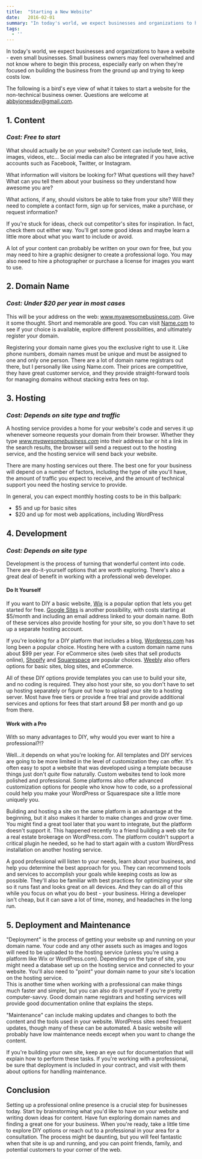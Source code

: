 ```yaml
---
title:  "Starting a New Website"
date:   2016-02-01
summary: "In today's world, we expect businesses and organizations to have a website - even small businesses. Small business owners may feel overwhelmed and not know where to begin this process, especially early on when they're focused on building the business from the ground up and trying to keep costs low..."
tags: 
  - ''
---
```


In today's world, we expect businesses and organizations to have a website - even small businesses.  Small business owners may feel overwhelmed and not know where to begin this process, especially early on when they're focused on building the business from the ground up and trying to keep costs low.

The following is a bird's eye view of what it takes to start a website for the non-technical business owner.  Questions are welcome at [abbyjonesdev@gmail.com](mailto:abbyjonesdev@gmail.com).

## 1.  Content

###  _Cost:  Free to start_

What should actually be _on_ your website?  Content can include text, links, images, videos, etc...  Social media can also be integrated if you have active accounts such as Facebook, Twitter, or Instagram.

What information will visitors be looking for?  What questions will they have?  What can  you tell them about your business so they understand how awesome you are?

What actions, if any, should visitors be able to take from your site?  Will they need to complete a contact form, sign up for services, make a purchase, or request information?  

If you're stuck for ideas, check out competitor's sites for inspiration.  In fact, check them out either way.  You'll get some good ideas and maybe learn a little more about what you want to include or avoid.

A lot of your content can probably be written on your own for free, but you may need to hire a graphic designer to create a professional logo.  You may also need to hire a photographer or purchase a license for images you want to use. 

## 2.  Domain Name

###  _Cost: Under $20 per year in most cases_

This will be your address on the web:  www.myawesomebusiness.com.  Give it some thought.  Short and memorable are good.  You can visit [Name.com](http://www.name.com) to see if your choice is available, explore different possibilities, and ultimately register your domain.

Registering your domain name gives you the exclusive right to use it.  Like phone numbers, domain names must be unique and must be assigned to one and only one person.  There are a lot of domain name registrars out there, but I personally like using Name.com.  Their prices are competitive, they have great customer service, and they provide straight-forward tools for managing domains without stacking extra fees on top.  


## 3.  Hosting

### _Cost:  Depends on site type and traffic_  

A hosting service provides a home for your website's code and serves it up whenever someone requests your domain from their browser.  Whether they type _www.myawesomebusiness.com_ into their address bar or hit a link in the search results, the browser will send a request out to the hosting service, and the hosting service will send back your website.

There are many hosting services out there.  The best one for your business will depend on a number of factors, including the type of site you'll have, the amount of traffic you expect to receive, and the amount of technical support you need the hosting service to provide.  

In general, you can expect monthly hosting costs to be in this ballpark:

*  $5 and up for basic sites
*  $20 and up for most web applications, including WordPress


## 4.  Development

### _Cost:  Depends on site type_

Development is the process of turning that wonderful content into code.  There are do-it-yourself options that are worth exploring.  There's also a great deal of benefit in working with a professional web developer.

####  Do It Yourself

If you want to DIY a basic website, [Wix](http://www.wix.com/) is a popular option that lets you get started for free.  [Google Sites](https://apps.google.com/intx/en/products/sites/) is another possibility, with costs starting at $5/month and including an email address linked to your domain name.  Both of these services also provide hosting for your site, so you don't have to set up a separate hosting account.  

If you're looking for a DIY platform that includes a blog, [Wordpress.com](https://wordpress.com/) has long been a popular choice.  Hosting here with a custom domain name runs about $99 per year.  For eCommerce sites (web sites that sell products online), [Shopify](https://www.shopify.com/) and [Squarespace](http://www.squarespace.com/) are popular choices.  [Weebly](http://www.weebly.com/) also offers options for basic sites, blog sites, and eCommerce.

All of these DIY options provide templates you can use to build your site, and no coding is required.  They also host your site, so you don't have to set up hosting separately or figure out how to upload your site to a hosting server.  Most have free tiers or provide a free trial and provide additional services and options for fees that start around $8 per month and go up from there.

####  Work with a Pro

With so many advantages to DIY, why would you ever want to hire a professional?!?

Well...it depends on what you're looking for.  All templates and DIY services are going to be more limited in the level of customization they can offer.  It's often easy to spot a website that was developed using a template because things just don't _quite_ flow naturally.  Custom websites tend to look more polished and professional.  Some platforms also offer advanced customization options for people who know how to code, so a professional could help you make your WordPress or Squarespace site a little more uniquely you.

Building and hosting a site on the same platform is an advantage at the beginning, but it also makes it harder to make changes and grow over time.  You might find a great tool later that you want to integrate, but the platform doesn't support it.  This happened recently to a friend building a web site for a real estate brokerage on WordPress.com.  The platform couldn't support a critical plugin he needed, so he had to start again with a custom WordPress installation on another hosting service.

A good professional will listen to your needs, learn about your business, and help you determine the best approach for you.  They can recommend tools and services to accomplish your goals while keeping costs as low as possible.  They'll also be familiar with best practices for optimizing your site so it runs fast and looks great on all devices.  And they can do all of this while you focus on what you do best - your business.  Hiring a developer isn't cheap, but it can save a lot of time, money, and headaches in the long run.

## 5.  Deployment and Maintenance

"Deployment" is the process of getting your website up and running on your domain name.  Your code and any other assets such as images and logos will need to be uploaded to the hosting service (unless you're using a platform like Wix or WordPress.com).  Depending on the type of site, you might need a database set up on the hosting service and connected to your website.  You'll also need to "point" your domain name to your site's location on the hosting service.  
This is another time when working with a professional can make things much faster and simpler, but you can also do it yourself if you're pretty computer-savvy.  Good domain name registrars and hosting services will provide good documentation online that explains the steps.

"Maintenance" can include making updates and changes to both the content and the tools used in your website.  WordPress sites need frequent updates, though many of these can be automated.  A basic website will probably have low maintenance needs except when you want to change the content.

If you're building your own site, keep an eye out for documentation that will explain how to perform these tasks.  If you're working with a professional, be sure that deployment is included in your contract, and visit with them about options for handling maintenance.

## Conclusion

Setting up a professional online presence is a crucial step for businesses today.  Start by brainstorming what you'd like to have on your website and writing down ideas for content.  Have fun exploring domain names and finding a great one for your business.  When you're ready, take a little time to explore DIY options or reach out to a professional in your area for a consultation.  The process might be daunting, but you will feel fantastic when that site is up and running, and you can point friends, family, and potential customers to your corner of the web.